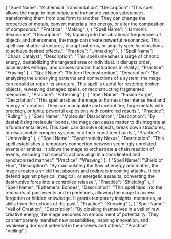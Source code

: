 {
  "Spell Name": "Alchemical Transmutation",
  "Description": "This spell allows the mage to manipulate and transmute various substances, transforming them from one form to another. They can change the properties of metals, convert materials into energy, or alter the composition of compounds.",
  "Practice": "Making"
},
{
  "Spell Name": "Harmonic Resonance",
  "Description": "By tapping into the vibrational frequencies of objects and phenomena, the mage can create powerful resonances. This spell can shatter structures, disrupt patterns, or amplify specific vibrations to achieve desired effects.",
  "Practice": "Unmaking"
},
{
  "Spell Name": "Chaos Catalyst",
  "Description": "This spell unleashes a surge of chaotic energy, destabilizing the targeted area or individual. It disrupts order, accelerates entropy, and causes random fluctuations in reality.",
  "Practice": "Fraying"
},
{
  "Spell Name": "Pattern Reconstruction",
  "Description": "By analyzing the underlying patterns and connections of a system, the mage can rebuild or repair its structure. This spell is useful for restoring broken objects, reweaving damaged spells, or reconstructing fragmented memories.",
  "Practice": "Patterning"
},
{
  "Spell Name": "Fusion Forge",
  "Description": "This spell enables the mage to harness the intense heat and energy of creation. They can manipulate and control fire, forge metals with precision, or ignite powerful explosions with controlled results.",
  "Practice": "Ruling"
},
{
  "Spell Name": "Molecular Dissociation",
  "Description": "By destabilizing molecular bonds, the mage can cause matter to disintegrate at a fundamental level. This spell can dissolve objects, break down structures, or disassemble complex systems into their constituent parts.",
  "Practice": "Unraveling"
},
{
  "Spell Name": "Synchronicity Nexus",
  "Description": "This spell establishes a temporary connection between seemingly unrelated events or entities. It allows the mage to orchestrate a chain reaction of events, ensuring that specific actions align in a coordinated and synchronized manner.",
  "Practice": "Weaving"
},
{
  "Spell Name": "Shield of Flux",
  "Description": "By manipulating the flow of energy and matter, the mage creates a shield that absorbs and redirects incoming attacks. It can defend against physical, magical, or energetic assaults, converting the destructive force into a controlled release.",
  "Practice": "Shielding"
},
{
  "Spell Name": "Ephemeral Echoes",
  "Description": "This spell taps into the remnants of past events and experiences, allowing the mage to access forgotten or hidden knowledge. It grants temporary insights, memories, or skills from the echoes of the past.",
  "Practice": "Knowing"
},
{
  "Spell Name": "Veil of Creation",
  "Description": "By cloaking themselves in a veil of raw creative energy, the mage becomes an embodiment of potentiality. They can temporarily manifest new possibilities, inspiring innovation, and awakening dormant potential in themselves and others.",
  "Practice": "Veiling"
}